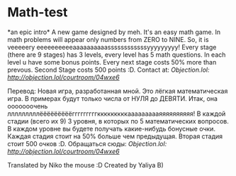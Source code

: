 # Math-test
\*an epic intro\*
A new game designed by meh. It's an easy math game. In math problems will appear only numbers from ZERO to NINE. So, it is veeeeery eeeeeeeeeeaaaaaaaaaassssssssssssyyyyyyyyy! Every stage (there are 9 stages) has 3 levels, every level has 5 math questions. In each level u have some bonus points. Every next stage costs 50% more than prevous. Second Stage costs 500 points :D. Contact at: *Objection.lol: http://objection.lol/courtroom/04wxe6*

Перевод:
Новая игра, разработанная мной. Это лёгкая математическая игра. В примерах будут только числа от НУЛЯ до ДЕВЯТИ. Итак, она ооооооочень лллллллллёёёёёёёёёгггггггггкккккккккаааааааааяяяяяяяяяя! В каждой стадии (всего их 9) 3 уровня, в которых по 5 математических вопросов. В каждом уровне вы будете получать какие-нибудь бонусные очки. Каждая стадия стоит на 50% больше чем предыдущая. Вторая стадия стоит 500 очков :D. Обращаться сюды: *Objection.lol: http://objection.lol/courtroom/04wxe6*

Translated by Niko the mouse :D
Created by Yaliya B)
